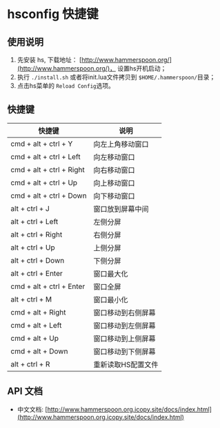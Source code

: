 # hsconfig 快捷键

## 使用说明

1. 先安装 hs, 下载地址： [http://www.hammerspoon.org/](http://www.hammerspoon.org/)， 设置hs开机启动；
2. 执行 `./install.sh` 或者将init.lua文件拷贝到 `$HOME/.hammerspoon/`目录；
3. 点击hs菜单的 `Reload Config`选项。

## 快捷键

| 快捷键                   | 说明               |
| ------------------------ | ------------------ |
| cmd + alt + ctrl + Y     | 向左上角移动窗口   |
| cmd + alt + ctrl + Left  | 向左移动窗口       |
| cmd + alt + ctrl + Right | 向右移动窗口       |
| cmd + alt + ctrl + Up    | 向上移动窗口       |
| cmd + alt + ctrl + Down  | 向下移动窗口       |
| alt + ctrl + J           | 窗口放到屏幕中间   |
| alt + ctrl + Left        | 左侧分屏           |
| alt + ctrl + Right       | 右侧分屏           |
| alt + ctrl + Up          | 上侧分屏           |
| alt + ctrl + Down        | 下侧分屏           |
| alt + ctrl + Enter       | 窗口最大化         |
| cmd + alt + ctrl + Enter | 窗口全屏           |
| alt + ctrl + M           | 窗口最小化         |
| cmd + alt + Right        | 窗口移动到右侧屏幕 |
| cmd + alt + Left         | 窗口移动到左侧屏幕 |
| cmd + alt + Up           | 窗口移动到上侧屏幕 |
| cmd + alt + Down         | 窗口移动到下侧屏幕 |
| alt + ctrl + R           | 重新读取HS配置文件 |


## API 文档

- 中文文档: [http://www.hammerspoon.org.icopy.site/docs/index.html](http://www.hammerspoon.org.icopy.site/docs/index.html)

